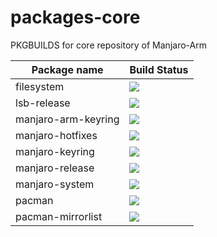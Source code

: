 # packages-core
PKGBUILDS for core repository of Manjaro-Arm

| Package name | Build Status |
| ------------ | ------------ |
| filesystem   | ![](http://159.65.88.73:8080/view/Core/job/filesystem/badge/icon) |
| lsb-release  | ![](http://159.65.88.73:8080/view/Core/job/lsb-release/badge/icon) |
| manjaro-arm-keyring | ![](http://159.65.88.73:8080/view/Core/job/manjaro-arm-keyring/badge/icon) |
| manjaro-hotfixes | ![](http://159.65.88.73:8080/view/Core/job/manjaro-hotfixes/badge/icon) |
| manjaro-keyring | ![](http://159.65.88.73:8080/view/Core/job/manjaro-keyring/badge/icon) |
| manjaro-release | ![](http://159.65.88.73:8080/view/Core/job/manjaro-release/badge/icon) |
| manjaro-system | ![](http://159.65.88.73:8080/view/Core/job/manjaro-system/badge/icon) |
| pacman | ![](http://159.65.88.73:8080/view/Core/job/pacman/badge/icon) |
| pacman-mirrorlist | ![](http://159.65.88.73:8080/view/Core/job/pacman-mirrorlist/badge/icon) |
